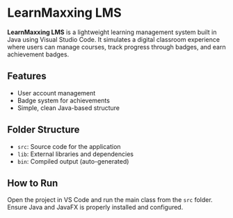 # LearnMaxxing LMS

**LearnMaxxing LMS** is a lightweight learning management system built in Java using Visual Studio Code. It simulates a digital classroom experience where users can manage courses, track progress through badges, and earn achievement badges.

## Features

- User account management
- Badge system for achievements
- Simple, clean Java-based structure

## Folder Structure

- `src`: Source code for the application  
- `lib`: External libraries and dependencies  
- `bin`: Compiled output (auto-generated)

## How to Run

Open the project in VS Code and run the main class from the `src` folder. Ensure Java and JavaFX is properly installed and configured.

